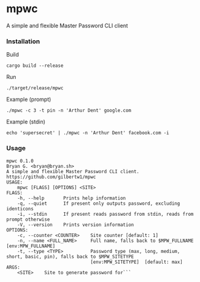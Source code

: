 # mpwc

A simple and flexible Master Password CLI client

### Installation

Build

    cargo build --release

Run

    ./target/release/mpwc

Example (prompt)

    ./mpwc -c 3 -t pin -n 'Arthur Dent' google.com

Example (stdin)

    echo 'supersecret' | ./mpwc -n 'Arthur Dent' facebook.com -i

### Usage

```
mpwc 0.1.0
Bryan G. <bryan@bryan.sh>
A simple and flexible Master Password CLI client. https://github.com/gilbertw1/mpwc
USAGE:
    mpwc [FLAGS] [OPTIONS] <SITE>
FLAGS:
    -h, --help       Prints help information
    -q, --quiet      If present only outputs password, excluding identicons
    -i, --stdin      If present reads password from stdin, reads from prompt otherwise
    -V, --version    Prints version information
OPTIONS:
    -c, --counter <COUNTER>    Site counter [default: 1]
    -n, --name <FULL_NAME>     Full name, falls back to $MPW_FULLNAME [env:MPW_FULLNAME]
    -t, --type <TYPE>          Password type (max, long, medium, short, basic, pin), falls back to $MPW_SITETYPE
                               [env:MPW_SITETYPE]  [default: max]
ARGS:
    <SITE>    Site to generate password for```

